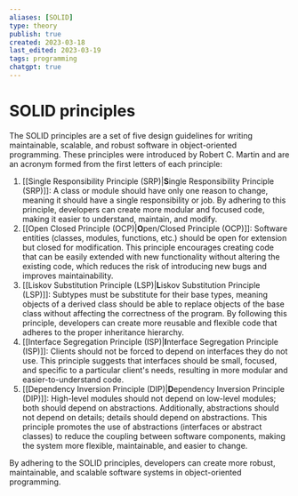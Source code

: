 ```yaml
---
aliases: [SOLID]
type: theory
publish: true
created: 2023-03-18
last_edited: 2023-03-19
tags: programming
chatgpt: true
---
```

# SOLID principles

The SOLID principles are a set of five design guidelines for writing maintainable, scalable, and robust software in object-oriented programming. These principles were introduced by Robert C. Martin and are an acronym formed from the first letters of each principle:

1.  [[Single Responsibility Principle (SRP)|**S**ingle Responsibility Principle (SRP)]]: A class or module should have only one reason to change, meaning it should have a single responsibility or job. By adhering to this principle, developers can create more modular and focused code, making it easier to understand, maintain, and modify.
2.  [[Open Closed Principle (OCP)|**O**pen/Closed Principle (OCP)]]: Software entities (classes, modules, functions, etc.) should be open for extension but closed for modification. This principle encourages creating code that can be easily extended with new functionality without altering the existing code, which reduces the risk of introducing new bugs and improves maintainability.
3.  [[Liskov Substitution Principle (LSP)|**L**iskov Substitution Principle (LSP)]]: Subtypes must be substitute for their base types, meaning objects of a derived class should be able to replace objects of the base class without affecting the correctness of the program. By following this principle, developers can create more reusable and flexible code that adheres to the proper inheritance hierarchy.
4.  [[Interface Segregation Principle (ISP)|**I**nterface Segregation Principle (ISP)]]: Clients should not be forced to depend on interfaces they do not use. This principle suggests that interfaces should be small, focused, and specific to a particular client's needs, resulting in more modular and easier-to-understand code.
5.  [[Dependency Inversion Principle (DIP)|**D**ependency Inversion Principle (DIP)]]: High-level modules should not depend on low-level modules; both should depend on abstractions. Additionally, abstractions should not depend on details; details should depend on abstractions. This principle promotes the use of abstractions (interfaces or abstract classes) to reduce the coupling between software components, making the system more flexible, maintainable, and easier to change.

By adhering to the SOLID principles, developers can create more robust, maintainable, and scalable software systems in object-oriented programming.